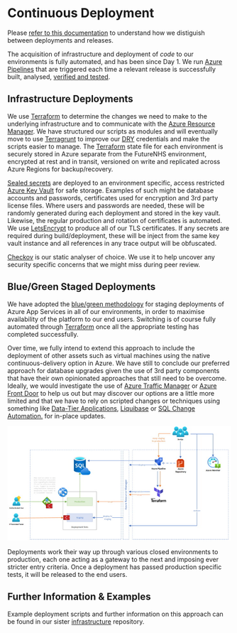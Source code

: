 # Continuous Deployment

Please [refer to this documentation](../governance/README.md) to understand how we distiguish between deployments and releases.

The acquisition of infrastructure and deployment of *code* to our environments is fully automated, and has been since Day 1.  We run [Azure Pipelines](https://azure.microsoft.com/en-gb/services/devops/pipelines/) that are triggered each time a relevant release is successfully built, analysed, [verified and tested](../testing).  


## Infrastructure Deployments

We use [Terraform](https://www.terraform.io/) to determine the changes we need to make to the underlying infrastructure and to communicate with the [Azure Resource Manager](https://azure.microsoft.com/en-gb/features/resource-manager/).  We have structured our scripts as modules and will eventually move to use [Terragrunt](https://github.com/gruntwork-io/terragrunt) to improve our [DRY](https://en.wikipedia.org/wiki/Don%27t_repeat_yourself) credentials and make the scripts easier to manage.  The [Terraform](https://www.terraform.io/) state file for each environment is securely stored in Azure separate from the FutureNHS environment, encrypted at rest and in transit, versioned on write and replicated across Azure Regions for backup/recovery.

[Sealed secrets](../sealed-secrets/README.md) are deployed to an environment specific, access restricted [Azure Key Vault](https://azure.microsoft.com/en-gb/services/key-vault/) for safe storage.  Examples of such might be database accounts and passwords, certificates used for encryption and 3rd party license files.  Where users and passwords are needed, these will be randomly generated during each deployment and stored in the key vault.  Likewise, the regular production and rotation of certificates is automated.  We use [LetsEncrypt](https://letsencrypt.org/) to produce all of our TLS certificates.  If any secrets are required during build/deployment, these will be inject from the same key vault instance and all references in any trace output will be obfuscated.

[Checkov](https://www.checkov.io) is our static analyser of choice.  We use it to help uncover any security specific concerns  that we might miss during peer review.

## Blue/Green Staged Deployments

We have adopted the [blue/green methodology](https://en.wikipedia.org/wiki/Blue-green_deployment) for staging deployments of Azure App Services in all of our environments, in order to maximise availability of the platform to our end users.  Switching is of course fully automated through [Terraform](https://www.terraform.io/) once all the appropriate testing has completed successfully.

Over time, we fully intend to extend this approach to include the deployment of other assets such as virtual machines using the native continuous-delivery option in Azure.  We have still to conclude our preferred approach for database upgrades given the use of 3rd party components that have their own opinionated approaches that still need to be overcome.  Ideally, we would investigate the use of [Azure Traffic Manager](https://azure.microsoft.com/en-us/services/traffic-manager/) or [Azure Front Door](https://azure.microsoft.com/en-gb/services/frontdoor/) to help us out but may discover our options are a little more limited and that we have to rely on scripted changes or techniques using something like [Data-Tier Applications](https://docs.microsoft.com/en-us/sql/relational-databases/data-tier-applications/data-tier-applications?view=sql-server-ver15), [Liquibase](https://github.com/liquibase/liquibase) or [SQL Change Automation.](https://www.red-gate.com/products/sql-development/sql-change-automation/) for in-place updates.

![High Level Overview of our Blue/Green Deployment Strategy](blue-green-deployment.jpg)

Deployments work their way up through various closed environments to production, each one acting as a gateway to the next and imposing ever stricter entry criteria.  Once a deployment has passed production specific tests, it will be released to the end users.

## Further Information & Examples

Example deployment scripts and further information on this approach can be found in our sister [infrastructure](https://github.com/nhsengland/futurenhs-infra) repository. 